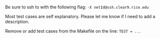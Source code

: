 Be sure to ssh to with the following flag:
  `-X netId@ssh.clear9.rice.edu`

Most test cases are self explanatory. Please let me know if I need to add
a description.

Remove or add test cases from the Makefile on the line:
  `TEST = ...`
